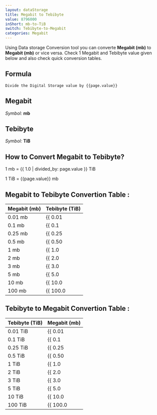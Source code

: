 ```yaml
---
layout: dataStorage
title: Megabit to Tebibyte
value: 8796000
inShort: mb-to-TiB
switch: Tebibyte-to-Megabit
categories: Megabit
---
```


Using Data storage Conversion tool you can converte **Megabit (mb)** to **Megabit (mb)** or vice versa. Check 1 Megabit and Tebibyte value given below and also check quick conversion tables.

## Formula
`Divide the Digital Storage value by {{page.value}}`

## Megabit
*Symbol:* **mb**

## Tebibyte
*Symbol:* **TiB**

## How to Convert Megabit to Tebibyte?

1 mb = {{ 1.0 | divided_by: page.value }} TiB

1 TiB = {{page.value}} mb


## Megabit to Tebibyte Convertion Table :

| Megabit (mb) | Tebibyte (TiB) |
| ---- | ---- |
| 0.01 mb | {{ 0.01 | divided_by: page.value }} TiB |
| 0.1 mb | {{ 0.1 | divided_by: page.value }} TiB |
| 0.25 mb | {{ 0.25 | divided_by: page.value }} TiB |
| 0.5 mb | {{ 0.50 | divided_by: page.value }} TiB |
| 1 mb | {{ 1.0 | divided_by: page.value }} TiB |
| 2 mb | {{ 2.0 | divided_by: page.value }} TiB |
| 3 mb | {{ 3.0 | divided_by: page.value }} TiB |
| 5 mb | {{ 5.0 | divided_by: page.value }} TiB |
| 10 mb | {{ 10.0 | divided_by: page.value }} TiB |
| 100 mb | {{ 100.0 | divided_by: page.value }} TiB |

## Tebibyte to Megabit Convertion Table :

| Tebibyte (TiB) | Megabit (mb) |
| ---- | ---- |
| 0.01 TiB | {{ 0.01 | times: page.value }} mb |
| 0.1 TiB | {{ 0.1 | times: page.value }} mb |
| 0.25 TiB | {{ 0.25 | times: page.value }} mb |
| 0.5 TiB | {{ 0.50 | times: page.value }} mb |
| 1 TiB | {{ 1.0 | times: page.value }} mb |
| 2 TiB | {{ 2.0 | times: page.value }} mb |
| 3 TiB | {{ 3.0 | times: page.value }} mb |
| 5 TiB | {{ 5.0 | times: page.value }} mb |
| 10 TiB | {{ 10.0 | times: page.value }} mb |
| 100 TiB | {{ 100.0 | times: page.value }} mb |


<script>
document.getElementById('selectInput')[6].selected = true
document.getElementById('selectOutput')[17].selected = true
</script>
